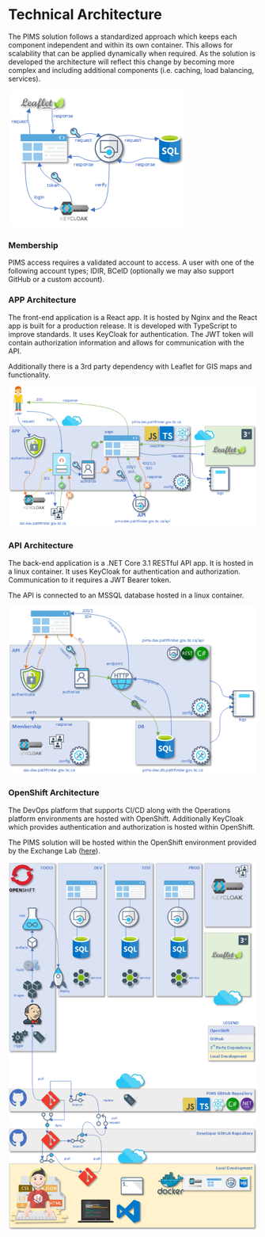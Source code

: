 # Technical Architecture

The PIMS solution follows a standardized approach which keeps each component independent and within its own container. This allows for scalability that can be applied dynamically when required. As the solution is developed the architecture will reflect this change by becoming more complex and including additional components (i.e. caching, load balancing, services).

![solution architecture](./images/arch-01.png)

### Membership

PIMS access requires a validated account to access. A user with one of the following account types; IDIR, BCeID (optionally we may also support GitHub or a custom account).

### APP Architecture

The front-end application is a React app. It is hosted by Nginx and the React app is built for a production release. It is developed with TypeScript to improve standards. It uses KeyCloak for authentication. The JWT token will contain authorization information and allows for communication with the API.

Additionally there is a 3rd party dependency with Leaflet for GIS maps and functionality.

![solution architecture](./images/arch-app-01.png)

### API Architecture

The back-end application is a .NET Core 3.1 RESTful API app. It is hosted in a linux container. It uses KeyCloak for authentication and authorization. Communication to it requires a JWT Bearer token.

The API is connected to an MSSQL database hosted in a linux container.

![solution architecture](./images/arch-api-01.png)

### OpenShift Architecture

The DevOps platform that supports CI/CD along with the Operations platform environments are hosted with OpenShift. Additionally KeyCloak which provides authentication and authorization is hosted within OpenShift.

The PIMS solution will be hosted within the OpenShift environment provided by the Exchange Lab ([here](https://console.pathfinder.gov.bc.ca:8443/console/projects)).

![solution architecture](./images/arch-openshift-01.png)
